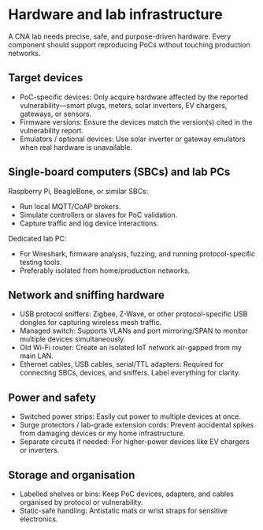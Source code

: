 # Hardware and lab infrastructure

A CNA lab needs precise, safe, and purpose-driven hardware. Every component should support reproducing PoCs without touching production networks.

## Target devices

- PoC-specific devices: Only acquire hardware affected by the reported vulnerability—smart plugs, meters, solar inverters, EV chargers, gateways, or sensors.  
- Firmware versions: Ensure the devices match the version(s) cited in the vulnerability report.  
- Emulators / optional devices: Use solar inverter or gateway emulators when real hardware is unavailable.  

## Single-board computers (SBCs) and lab PCs

Raspberry Pi, BeagleBone, or similar SBCs:

- Run local MQTT/CoAP brokers.  
- Simulate controllers or slaves for PoC validation.  
- Capture traffic and log device interactions.  

Dedicated lab PC:  

- For Wireshark, firmware analysis, fuzzing, and running protocol-specific testing tools.  
- Preferably isolated from home/production networks.

## Network and sniffing hardware

- USB protocol sniffers: Zigbee, Z-Wave, or other protocol-specific USB dongles for capturing wireless mesh traffic.  
- Managed switch: Supports VLANs and port mirroring/SPAN to monitor multiple devices simultaneously.  
- Old Wi-Fi router: Create an isolated IoT network air-gapped from my main LAN.  
- Ethernet cables, USB cables, serial/TTL adapters: Required for connecting SBCs, devices, and sniffers. Label everything for clarity.  

## Power and safety

- Switched power strips: Easily cut power to multiple devices at once.  
- Surge protectors / lab-grade extension cords: Prevent accidental spikes from damaging devices or my home infrastructure.  
- Separate circuits if needed: For higher-power devices like EV chargers or inverters.  

## Storage and organisation

- Labelled shelves or bins: Keep PoC devices, adapters, and cables organised by protocol or vulnerability.  
- Static-safe handling: Antistatic mats or wrist straps for sensitive electronics.